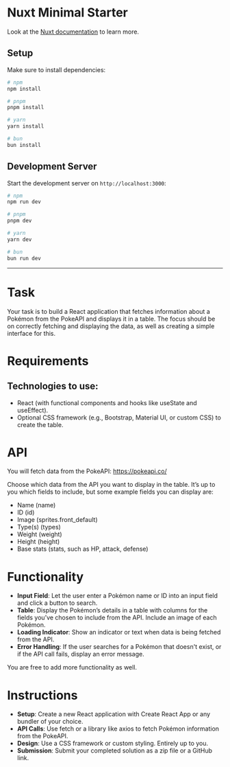 # Nuxt Minimal Starter

Look at the [Nuxt documentation](https://nuxt.com/docs/getting-started/introduction) to learn more.

## Setup

Make sure to install dependencies:

```bash
# npm
npm install

# pnpm
pnpm install

# yarn
yarn install

# bun
bun install
```

## Development Server

Start the development server on `http://localhost:3000`:

```bash
# npm
npm run dev

# pnpm
pnpm dev

# yarn
yarn dev

# bun
bun run dev
```

---

# Task

Your task is to build a React application that fetches information about a Pokémon from the PokeAPI and displays it in a table. The focus should be on correctly fetching and displaying the data, as well as creating a simple interface for this.

# Requirements

## Technologies to use:

- React (with functional components and hooks like useState and useEffect).
- Optional CSS framework (e.g., Bootstrap, Material UI, or custom CSS) to create the table.

# API

You will fetch data from the PokeAPI: https://pokeapi.co/

Choose which data from the API you want to display in the table. It’s up to you which fields to include, but some example fields you can display are:

- Name (name)
- ID (id)
- Image (sprites.front_default)
- Type(s) (types)
- Weight (weight)
- Height (height)
- Base stats (stats, such as HP, attack, defense)

# Functionality

- **Input Field**: Let the user enter a Pokémon name or ID into an input field and click a button to search.
- **Table**: Display the Pokémon’s details in a table with columns for the fields you’ve chosen to include from the API. Include an image of each Pokémon.
- **Loading Indicator**: Show an indicator or text when data is being fetched from the API.
- **Error Handling**: If the user searches for a Pokémon that doesn't exist, or if the API call fails, display an error message.

You are free to add more functionality as well.

# Instructions

- **Setup**: Create a new React application with Create React App or any bundler of your choice.
- **API Calls**: Use fetch or a library like axios to fetch Pokémon information from the PokeAPI.
- **Design**: Use a CSS framework or custom styling. Entirely up to you.
- **Submission**: Submit your completed solution as a zip file or a GitHub link.
